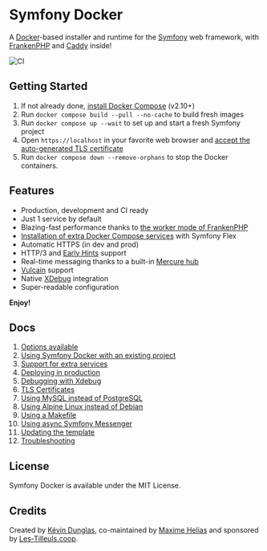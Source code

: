 # Symfony Docker

A [Docker](https://www.docker.com/)-based installer and runtime for the [Symfony](https://symfony.com) web framework,
with [FrankenPHP](https://frankenphp.dev) and [Caddy](https://caddyserver.com/) inside!

![CI](https://github.com/dunglas/symfony-docker/workflows/CI/badge.svg)

## Getting Started

1. If not already done, [install Docker Compose](https://docs.docker.com/compose/install/) (v2.10+)
2. Run `docker compose build --pull --no-cache` to build fresh images
3. Run `docker compose up --wait` to set up and start a fresh Symfony project
4. Open `https://localhost` in your favorite web browser and [accept the auto-generated TLS certificate](https://stackoverflow.com/a/15076602/1352334)
5. Run `docker compose down --remove-orphans` to stop the Docker containers.

## Features

- Production, development and CI ready
- Just 1 service by default
- Blazing-fast performance thanks to [the worker mode of FrankenPHP](https://frankenphp.dev/docs/worker/)
- [Installation of extra Docker Compose services](docs/extra-services.md) with Symfony Flex
- Automatic HTTPS (in dev and prod)
- HTTP/3 and [Early Hints](https://symfony.com/blog/new-in-symfony-6-3-early-hints) support
- Real-time messaging thanks to a built-in [Mercure hub](https://symfony.com/doc/current/mercure.html)
- [Vulcain](https://vulcain.rocks) support
- Native [XDebug](docs/xdebug.md) integration
- Super-readable configuration

**Enjoy!**

## Docs

1. [Options available](docs/options.md)
2. [Using Symfony Docker with an existing project](docs/existing-project.md)
3. [Support for extra services](docs/extra-services.md)
4. [Deploying in production](docs/production.md)
5. [Debugging with Xdebug](docs/xdebug.md)
6. [TLS Certificates](docs/tls.md)
7. [Using MySQL instead of PostgreSQL](docs/mysql.md)
8. [Using Alpine Linux instead of Debian](docs/alpine.md)
9. [Using a Makefile](docs/makefile.md)
10. [Using async Symfony Messenger](docs/symfony-messenger.md)
11. [Updating the template](docs/updating.md)
12. [Troubleshooting](docs/troubleshooting.md)

## License

Symfony Docker is available under the MIT License.

## Credits

Created by [Kévin Dunglas](https://dunglas.dev), co-maintained by [Maxime Helias](https://twitter.com/maxhelias) and sponsored by [Les-Tilleuls.coop](https://les-tilleuls.coop).
